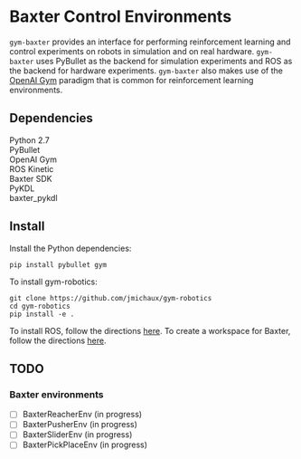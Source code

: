 # Baxter Control Environments
`gym-baxter` provides an interface for performing reinforcement learning and control experiments on robots in simulation and on real hardware. `gym-baxter` uses PyBullet as the backend for simulation experiments and ROS as the backend for hardware experiments. `gym-baxter` also makes use of the [OpenAI Gym](https://gym.openai.com/) paradigm that is common for reinforcement learning environments.

## Dependencies
Python 2.7 \
PyBullet \
OpenAI Gym \
ROS Kinetic \
Baxter SDK \
PyKDL \
baxter_pykdl

## Install
Install the Python dependencies:
```
pip install pybullet gym
```

To install gym-robotics:
```
git clone https://github.com/jmichaux/gym-robotics
cd gym-robotics
pip install -e .
```

To install ROS, follow the directions [here](http://wiki.ros.org/kinetic/Installation). To create a workspace for Baxter, follow the directions [here](http://sdk.rethinkrobotics.com/wiki/Workstation_Setup).

## TODO
### Baxter environments
- [ ] BaxterReacherEnv (in progress)
- [ ] BaxterPusherEnv (in progress)
- [ ] BaxterSliderEnv (in progress)
- [ ] BaxterPickPlaceEnv (in progress)
